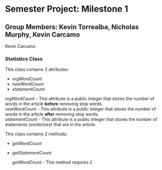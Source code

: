 # Semester Project: Milestone 1

## Group Members: Kevin Torrealba, Nicholas Murphy, Kevin Carcamo
Kevin Carcamo
### Statistics Class
This class contains 3 attributes:
- *orgWordCount* 
- *newWordCount*
- *statementCount* 

*orgWordCount* - This attribute is a public integer that stores the number of words in the article **before** removing stop words.<br>
*newWordCount* - This attribute is a public integer that stores the number of words in the article **after** removing stop words.<br> 
*statementCount* - This attribute is a public integer that stores the number of statements (sentences) that are in the article.<br>

This class contains 2 methods: 
- *getWordCount*
- *getStatementCount*

  *getWordCount* - This method requires 2
